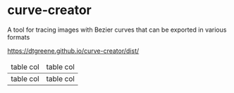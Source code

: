 # curve-creator

A tool for tracing images with Bezier curves that can be exported in various formats

https://dtgreene.github.io/curve-creator/dist/

<table width="100%">
  <thead>
    <tr style="border-bottom: 1px solid #555">
      <td style="width=50%">table col</td>
      <td style="width=50%">table col</td>
    </tr>
  </thead>
  <tbody>
    <tr style="border-bottom: 1px solid #333">
      <td>table col</td>
      <td>table col</td>
    </tr>
  </tbody>
</table>
